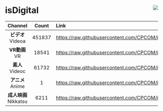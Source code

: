 # isDigital <img align="right" src="https://img.shields.io/github/last-commit/CPCOM/isDigital"/>  
  
| Channel | Count | Link |  
| :-----: | :---: | :--- |  
|**ビデオ**<br />Videoa | 451837 | https://raw.githubusercontent.com/CPCOM/isDigital/main/Videoa.txt |  
|**VR動画**<br />VR | 18541 | https://raw.githubusercontent.com/CPCOM/isDigital/main/VR.txt |  
|**素人**<br />Videoc | 61732 | https://raw.githubusercontent.com/CPCOM/isDigital/main/Videoc.txt |  
|**アニメ**<br />Anime | 1 | https://raw.githubusercontent.com/CPCOM/isDigital/main/Anime.txt |  
|**成人映画**<br />Nikkatsu | 6211 | https://raw.githubusercontent.com/CPCOM/isDigital/main/Nikkatsu.txt |  